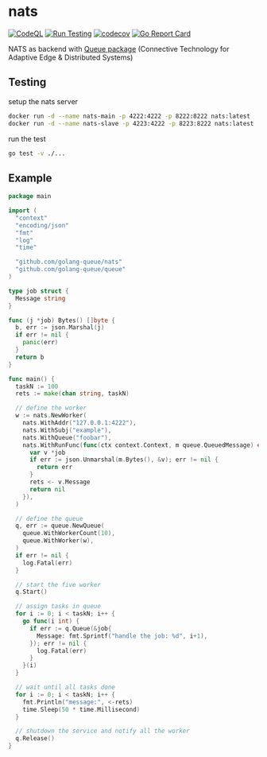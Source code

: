# nats

[![CodeQL](https://github.com/golang-queue/nats/actions/workflows/codeql.yaml/badge.svg)](https://github.com/golang-queue/nats/actions/workflows/codeql.yaml)
[![Run Testing](https://github.com/golang-queue/nats/actions/workflows/go.yml/badge.svg)](https://github.com/golang-queue/nats/actions/workflows/go.yml)
[![codecov](https://codecov.io/gh/golang-queue/nats/branch/main/graph/badge.svg?token=FFZN8E2ZZB)](https://codecov.io/gh/golang-queue/nats)
[![Go Report Card](https://goreportcard.com/badge/github.com/golang-queue/nats)](https://goreportcard.com/report/github.com/golang-queue/nats)

NATS as backend with [Queue package](https://github.com/golang-queue/queue) (Connective Technology for Adaptive Edge & Distributed Systems)

## Testing

setup the nats server

```sh
docker run -d --name nats-main -p 4222:4222 -p 8222:8222 nats:latest
docker run -d --name nats-slave -p 4223:4222 -p 8223:8222 nats:latest
```

run the test

```sh
go test -v ./...
```

## Example

```go
package main

import (
  "context"
  "encoding/json"
  "fmt"
  "log"
  "time"

  "github.com/golang-queue/nats"
  "github.com/golang-queue/queue"
)

type job struct {
  Message string
}

func (j *job) Bytes() []byte {
  b, err := json.Marshal(j)
  if err != nil {
    panic(err)
  }
  return b
}

func main() {
  taskN := 100
  rets := make(chan string, taskN)

  // define the worker
  w := nats.NewWorker(
    nats.WithAddr("127.0.0.1:4222"),
    nats.WithSubj("example"),
    nats.WithQueue("foobar"),
    nats.WithRunFunc(func(ctx context.Context, m queue.QueuedMessage) error {
      var v *job
      if err := json.Unmarshal(m.Bytes(), &v); err != nil {
        return err
      }
      rets <- v.Message
      return nil
    }),
  )

  // define the queue
  q, err := queue.NewQueue(
    queue.WithWorkerCount(10),
    queue.WithWorker(w),
  )
  if err != nil {
    log.Fatal(err)
  }

  // start the five worker
  q.Start()

  // assign tasks in queue
  for i := 0; i < taskN; i++ {
    go func(i int) {
      if err := q.Queue(&job{
        Message: fmt.Sprintf("handle the job: %d", i+1),
      }); err != nil {
        log.Fatal(err)
      }
    }(i)
  }

  // wait until all tasks done
  for i := 0; i < taskN; i++ {
    fmt.Println("message:", <-rets)
    time.Sleep(50 * time.Millisecond)
  }

  // shutdown the service and notify all the worker
  q.Release()
}
```
